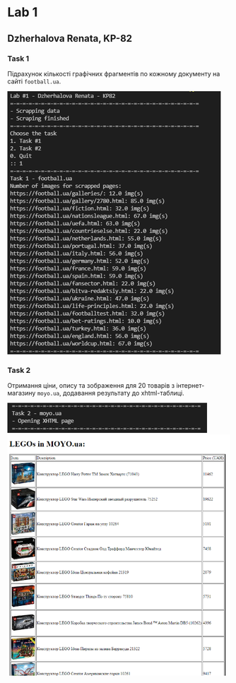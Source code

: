 # Lab 1
## Dzherhalova Renata, KP-82

### Task 1

Підрахунок кількості графічних фрагментів по кожному документу на сайті `football.ua`.

![Task1](img/task1.png)



### Task 2

Отримання ціни, опису та зображення для 20 товарів з інтернет-магазину `moyo.ua`, додавання результату до xhtml-таблиці.

![Task2](img/task2_console.png)
![Task2_Page](img/task2_file.png)